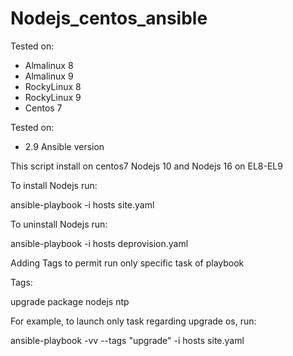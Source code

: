 # Nodejs_centos_ansible

Tested on:

- Almalinux 8
- Almalinux 9
- RockyLinux 8
- RockyLinux 9
- Centos 7

Tested on:

- 2.9 Ansible version


This script install on centos7 Nodejs 10 and Nodejs 16 on EL8-EL9


To install Nodejs run:

ansible-playbook -i hosts site.yaml

To uninstall Nodejs run:

ansible-playbook -i hosts deprovision.yaml

Adding Tags to permit run only specific task of playbook

Tags:

upgrade
package
nodejs
ntp

For example, to launch only task regarding upgrade os, run:
 
ansible-playbook -vv --tags "upgrade" -i hosts site.yaml
